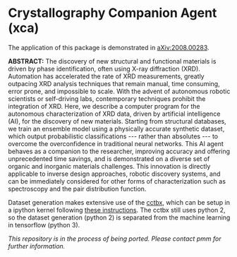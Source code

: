 # Crystallography Companion Agent (xca)

The application of this package is demonstrated in [aXiv:2008.00283](https://arxiv.org/abs/2008.00283).

**ABSTRACT:** The discovery of new structural and functional materials is driven by phase identification, often using X-ray diffraction (XRD). Automation has accelerated the rate of XRD measurements, greatly outpacing XRD analysis techniques that remain manual, time consuming, error prone, and impossible to scale. With the advent of autonomous robotic scientists or self-driving labs, contemporary techniques prohibit the integration of XRD. Here, we describe a computer program for the autonomous characterization of XRD data, driven by artificial intelligence (AI), for the discovery of new materials. Starting from structural databases, we train an ensemble model using a physically accurate synthetic dataset, which output probabilistic classifications --- rather than absolutes --- to overcome the overconfidence in traditional neural networks. This AI agent behaves as a companion to the researcher, improving accuracy and offering unprecedented time savings, and is demonstrated on a diverse set of organic and inorganic materials challenges. This innovation is directly applicable to inverse design approaches, robotic discovery systems, and can be immediately considered for other forms of characterization such as spectroscopy and the pair distribution function.

Dataset generation makes extensive use of the [cctbx](https://cctbx.github.io/), which can be setup in a ipython kernel following [these instructions](https://medium.com/@sljack1992/making-a-custom-ipython-notebook-kernel-c59e493de0b6).
The cctbx still uses python 2, so the dataset generation (python 2) is separated from the machine learning in tensorflow (python 3). 

*This repository is in the process of being ported. Please contact pmm for further information.* 
